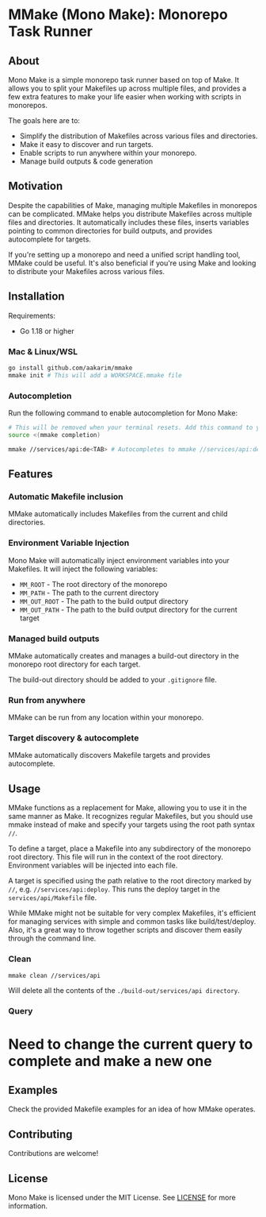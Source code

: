 # MMake (Mono Make): Monorepo Task Runner
    
## About
Mono Make is a simple monorepo task runner based on top of Make. It allows you to split your Makefiles up across multiple files, and provides a few extra features to make your life easier when working with scripts in monorepos.

The goals here are to:
- Simplify the distribution of Makefiles across various files and directories.
- Make it easy to discover and run targets.
- Enable scripts to run anywhere within your monorepo.
- Manage build outputs & code generation

## Motivation
Despite the capabilities of Make, managing multiple Makefiles in monorepos can be complicated. MMake helps you distribute Makefiles across multiple files and directories. It automatically includes these files, inserts variables pointing to common directories for build outputs, and provides autocomplete for targets.

If you're setting up a monorepo and need a unified script handling tool, MMake could be useful. It's also beneficial if you're using Make and looking to distribute your Makefiles across various files.

## Installation
Requirements:
- Go 1.18 or higher

### Mac & Linux/WSL
```bash
go install github.com/aakarim/mmake
mmake init # This will add a WORKSPACE.mmake file
```

### Autocompletion 
Run the following command to enable autocompletion for Mono Make:
```bash
# This will be removed when your terminal resets. Add this command to your .bashrc or .zshrc to enable persistent autocompletion.
source <(mmake completion)
```

```bash
mmake //services/api:de<TAB> # Autocompletes to mmake //services/api:deploy
```
## Features
### Automatic Makefile inclusion
MMake automatically includes Makefiles from the current and child directories.

### Environment Variable Injection
Mono Make will automatically inject environment variables into your Makefiles. It will inject the following variables:
- `MM_ROOT` - The root directory of the monorepo
- `MM_PATH` - The path to the current directory
- `MM_OUT_ROOT` - The path to the build output directory
- `MM_OUT_PATH` - The path to the build output directory for the 
current target

### Managed build outputs
MMake automatically creates and manages a build-out directory in the monorepo root directory for each target. 

The build-out directory should be added to your `.gitignore` file.

### Run from anywhere
MMake can be run from any location within your monorepo.

### Target discovery & autocomplete
MMake automatically discovers Makefile targets and provides autocomplete.

## Usage
MMake functions as a replacement for Make, allowing you to use it in the same manner as Make. It recognizes regular Makefiles, but you should use mmake instead of make and specify your targets using the root path syntax `//`.

To define a target, place a Makefile into any subdirectory of the monorepo root directory. This file will run in the context of the root directory. Environment variables will be injected into each file.

A target is specified using the path relative to the root directory marked by `//`, e.g. `//services/api:deploy`. This runs the deploy target in the `services/api/Makefile` file.

While MMake might not be suitable for very complex Makefiles, it's efficient for managing services with simple and common tasks like build/test/deploy. Also, it's a great way to throw together scripts and discover them easily through the command line. 

### Clean
```bash
mmake clean //services/api
```
Will delete all the contents of the `./build-out/services/api directory`.

### Query
# Need to change the current query to complete and make a new one

## Examples
Check the provided Makefile examples for an idea of how MMake operates.

## Contributing
Contributions are welcome!

## License
Mono Make is licensed under the MIT License. See [LICENSE](LICENSE) for more information.
```